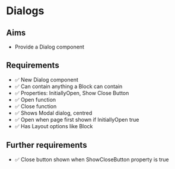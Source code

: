 Dialogs
=======

Aims
----

- Provide a Dialog component

Requirements
------------

- ✅ New Dialog component
- ✅ Can contain anything a Block can contain
- ✅ Properties: InitiallyOpen, Show Close Button
- ✅ Open function
- ✅ Close function
- ✅ Shows Modal dialog, centred
- ✅ Open when page first shown if InitiallyOpen true
- ✅ Has Layout options like Block

Further requirements
--------------------
- ✅ Close button shown when ShowCloseButton property is true

